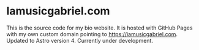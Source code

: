 # Iamusicgabriel.com
This is the source code for my bio website. It is hosted with GitHub Pages with my own custom domain pointing to https://iamusicgabriel.com. Updated to Astro version 4. Currently under development.